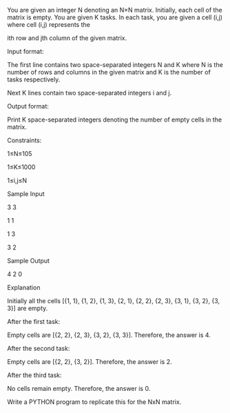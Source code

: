 You are given an integer N  denoting an N×N  matrix. Initially, each cell of the matrix is empty. You are given K  tasks. In each task, you are given a cell (i,j)  where cell (i,j)  represents the 

ith  row and jth  column of the given matrix.

 

Input format:

The first line contains two space-separated integers N and K where N is the number of rows and columns in the given matrix and K is the number of tasks respectively.

Next K lines contain two space-separated integers i and j.

Output format:

Print K space-separated integers denoting the number of empty cells in the matrix.

Constraints:

1≤N≤105

1≤K≤1000

1≤i,j≤N

 

Sample Input

3 3

1 1

1 3

3 2


Sample Output

4 2 0

Explanation

Initially all the cells [{1, 1}, {1, 2}, {1, 3}, {2, 1}, {2, 2}, {2, 3}, {3, 1}, {3, 2}, {3, 3}] are empty.

After the first task:

Empty cells are [{2, 2}, {2, 3}, {3, 2}, {3, 3}]. Therefore, the answer is 4.

After the second task:

Empty cells are [{2, 2}, {3, 2}]. Therefore, the answer is 2.

After the third task:

No cells remain empty. Therefore, the answer is 0.

Write a PYTHON program to replicate this for the NxN matrix.